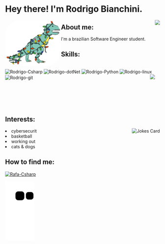 <h1>Hey there! I'm Rodrigo Bianchini.</h1>

<div align="left"> 
    <img align="left" alt="dino" height="150" style="border-radius:50px;" src="https://github.com/Biankowski/Biankowski/blob/87e3c24814e1db37ca21981cb2c21f88399a5947/giphy.gif">
    <img align="right" height="180em" src="https://github-readme-stats.vercel.app/api?username=Biankowski&show_icons=true&theme=algolia&include_all_commits=true&count_private=true"/>
</div>

<h2>About me:</h2>
<p> I'm a brazilian Software Engineer student.</p>

<h2>Skills:</h2>

<div style="display: inline_grid"><br>
  <img align="center" alt="Rodrigo-Csharp" height="60" width="70" src="https://cdn.jsdelivr.net/gh/devicons/devicon/icons/csharp/csharp-original.svg">
  <img align="center" alt="Rodrigo-dotNet" height="60" width="70" src="https://cdn.jsdelivr.net/gh/devicons/devicon/icons/dot-net/dot-net-plain-wordmark.svg">
  <img align="center" alt="Rodrigo-Python" height="60" width="70" src="https://cdn.jsdelivr.net/gh/devicons/devicon/icons/python/python-original.svg">
  <img align="center" alt="Rodrigo-linux" height="60" width="70" src="https://cdn.jsdelivr.net/gh/devicons/devicon/icons/linux/linux-original.svg">
  <img align="center" alt="Rodrigo-git" height="60" width="70" src="https://cdn.jsdelivr.net/gh/devicons/devicon/icons/git/git-plain.svg">
  <img align="right" height="150em" src="https://github-readme-stats.vercel.app/api/top-langs/?username=Biankowski&layout=compact&langs_count=7&theme=algolia"/>

</div>

<br>
<br>
<br>
<br>
<br>

<h2>Interests:</h2>

<div style="display: inline_grid">
   <img align="right" height="200px" src="https://readme-jokes.vercel.app/api?borderColor=white&theme=algolia" alt="Jokes Card" />
  <li>cybersecurit</li>
  <li>basketball</li>
  <li>working out</li>
  <li>cats & dogs</li>

</div>



<h2>How to find me:</h2>
    <a href="https://www.linkedin.com/in/biankowski/" target="_blank">
        <img align="center" alt="Rafa-Csharp" height="30" width="40" src="https://cdn.jsdelivr.net/gh/devicons/devicon/icons/linkedin/linkedin-original.svg" target="_blank">
    </a>
<br>

![Snake animation](https://github.com/Biankowski/Biankowski/blob/output/github-contribution-grid-snake.svg)
